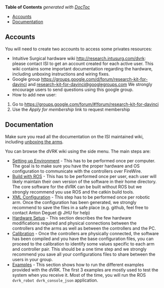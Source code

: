 <!-- START doctoc generated TOC please keep comment here to allow auto update -->
<!-- DON'T EDIT THIS SECTION, INSTEAD RE-RUN doctoc TO UPDATE -->
**Table of Contents**  *generated with [DocToc](http://doctoc.herokuapp.com/)*

- [Accounts](#accounts)
- [Documentation](#documentation)

<!-- END doctoc generated TOC please keep comment here to allow auto update -->

## Accounts

You will need to create two accounts to access some privates resources:
* Intuitive Surgical hardware wiki http://research.intusurg.com/dvrk: please contact ISI to get an account created for each active user.  This wiki contains some important documentation regarding the hardware, including unboxing instructions and wiring fixes. 
* Google group https://groups.google.com/d/forum/research-kit-for-davinci and research-kit-for-davinci@googlegroups.com We strongly encourage users to send questions using this google group.
 * How to add new user: 
  1. Go to https://groups.google.com/forum/#!forum/research-kit-for-davinci
  2. Use the *Apply for membership* link to request membership 

## Documentation

Make sure you read all the documentation on the ISI maintained wiki, including [unboxing the arms](http://research.intusurg.com/dvrkwiki/index.php?title=DVRK:Docs:Main).

You can browse the dVRK wiki using the side menu.  The main steps are:
* [Setting up Environment](/jhu-dvrk/sawIntuitiveResearchKit/wiki/Development-Environment) - This has to be performed once per computer.  The goal is to make sure you have the proper hardware and OS configuration to communicate with the controllers over FireWire.
* [Build with ROS](/jhu-dvrk/sawIntuitiveResearchKit/wiki/CatkinBuild) - This has to be performed once per user, each user will likely maintain their own version of the software in their home directory.  The core software for the dVRK can be built without ROS but we strongly recommend you use ROS and the catkin build tools.
* [XML Configuration](/jhu-dvrk/sawIntuitiveResearchKit/wiki/XMLConfig) - This step has to be performed once per robotic arm.  Once the configuration has been generated, we strongly recommend to save the files in a safe place (e.g. github, feel free to contact Anton Deguet @ JHU for help)
* [Hardware Setup](/jhu-dvrk/sawIntuitiveResearchKit/wiki/Hardware) - This section describes the few hardware modifications required  and physical connections between the controllers and the arms as well as between the controllers and the PC.
* [Calibration](/jhu-dvrk/sawIntuitiveResearchKit/wiki/Calibration) - Once the controllers are physically connected, the software has been compiled and you have the base configuration files, you can proceed to the calibration to identify some values specific to each arm and controller pair.  This should be a one time step and we strongly recommend you save all your configurations files to share between the users in your group. 
* [Examples](/jhu-dvrk/sawIntuitiveResearchKit/wiki/Examples) - This section shows how to run the different examples provided with the dVRK.  The first 3 examples are mostly used to test the system when you receive it.  Most of the time, you will run the ROS `dvrk_robot dvrk_console_json` application.